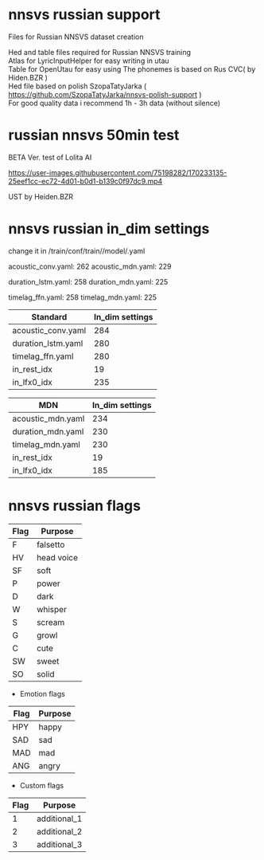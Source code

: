 # nnsvs russian support
Files for Russian NNSVS dataset creation

Hed and table files required for Russian NNSVS training    
Atlas for LyricInputHelper for easy writing in utau  
Table for OpenUtau for easy using
The phonemes is based on Rus CVC( by Hiden.BZR )   
Hed file based on polish SzopaTatyJarka ( https://github.com/SzopaTatyJarka/nnsvs-polish-support )  
For good quality data i recommend 1h - 3h data (without silence)
# russian nnsvs 50min test
BETA Ver. test of Lolita AI

https://user-images.githubusercontent.com/75198282/170233135-25eef1cc-ec72-4d01-b0d1-b139c0f97dc9.mp4

UST by Heiden.BZR
# nnsvs russian in_dim settings 
change it in /train/conf/train//model/.yaml

acoustic_conv.yaml: 262
acoustic_mdn.yaml: 229

duration_lstm.yaml: 258
duration_mdn.yaml: 225

timelag_ffn.yaml: 258
timelag_mdn.yaml: 225


|   Standard   | In_dim settings |
|--------------|-----------------|
| acoustic_conv.yaml | 284       |
| duration_lstm.yaml | 280       |
| timelag_ffn.yaml   | 280       |
| in_rest_idx        | 19        |
| in_lfx0_idx        | 235       |

|   MDN        | In_dim settings |
|--------------|-----------------|
| acoustic_mdn.yaml | 234        |
| duration_mdn.yaml | 230        |
| timelag_mdn.yaml  | 230        |
| in_rest_idx       | 19         |
| in_lfx0_idx       | 185        |

# nnsvs russian flags

| Flag | Purpose               |
|------|-----------------------|
| F    | falsetto              |
| HV   | head voice            |
| SF   | soft                  |
| P    | power                 |
| D    | dark                  |
| W    | whisper               |
| S    | scream                |
| G    | growl                 |
| C    | cute                  |
| SW   | sweet                 |
| SO   | solid                 |
- Emotion flags
 
| Flag | Purpose               |
|------|-----------------------|
| HPY  | happy                 |
| SAD  | sad                   |
| MAD  | mad                   |
| ANG  | angry                 |
- Custom flags
 
| Flag | Purpose               |
|------|-----------------------|
| 1    | additional_1          |
| 2    | additional_2          |
| 3    | additional_3          |
